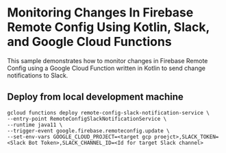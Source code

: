 # Monitoring Changes In Firebase Remote Config Using Kotlin, Slack, and Google Cloud Functions
This sample demonstrates how to monitor changes in Firebase Remote Config using a Google Cloud Function written in Kotlin to send change notifications to Slack.

## Deploy from local development machine
```
gcloud functions deploy remote-config-slack-notification-service \
--entry-point RemoteConfigSlackNotificationService \
--runtime java11 \
--trigger-event google.firebase.remoteconfig.update \
--set-env-vars GOOGLE_CLOUD_PROJECT=<target gcp proejct>,SLACK_TOKEN=<Slack Bot Token>,SLACK_CHANNEL_ID=<Id for target Slack channel>
```